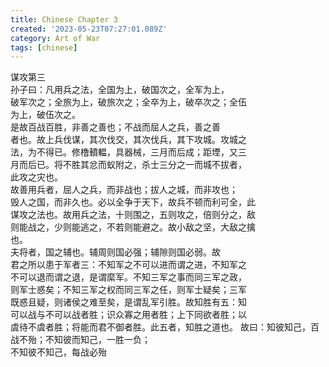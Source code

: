 ```yaml
---
title: Chinese Chapter 3
created: '2023-05-23T07:27:01.089Z'
category: Art of War
tags: [chinese]
---
```

谋攻第三  
孙子曰：凡用兵之法，全国为上，破国次之，全军为上，  
破军次之；全旅为上，破旅次之；全卒为上，破卒次之；全伍  
为上，破伍次之。  
是故百战百胜，非善之善也；不战而屈人之兵，善之善  
者也。故上兵伐谋，其次伐交，其次伐兵，其下攻城。攻城之  
法，为不得已。修橹轒輼，具器械，三月而后成；距堙，又三  
月而后已。将不胜其忿而蚁附之，杀士三分之一而城不拔者，  
此攻之灾也。  
故善用兵者，屈人之兵，而非战也；拔人之城，而非攻也；  
毁人之国，而非久也。必以全争于天下，故兵不顿而利可全，此  
谋攻之法也。故用兵之法，十则围之，五则攻之，倍则分之，敌  
则能战之，少则能逃之，不若则能避之。故小敌之坚，大敌之擒  
也。  
夫将者，国之辅也。辅周则国必强；辅隙则国必弱。故  
君之所以患于军者三：不知军之不可以进而谓之进，不知军之  
不可以退而谓之退，是谓縻军。不知三军之事而同三军之政，  
则军士惑矣；不知三军之权而同三军之任，则军士疑矣；三军  
既惑且疑，则诸侯之难至矣，是谓乱军引胜。故知胜有五：知  
可以战与不可以战者胜；识众寡之用者胜；上下同欲者胜；以  
虞待不虞者胜；将能而君不御者胜。此五者，知胜之道也。
故曰：知彼知己，百战不殆；不知彼而知己，一胜一负；  
不知彼不知己，每战必殆